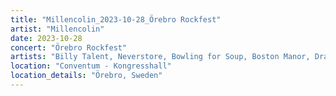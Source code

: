 ```yaml
---
title: "Millencolin_2023-10-28_Örebro Rockfest"
artist: "Millencolin"
date: 2023-10-28
concert: "Örebro Rockfest"
artists: "Billy Talent, Neverstore, Bowling for Soup, Boston Manor, Dragged Under, Millencolin"
location: "Conventum - Kongresshall"
location_details: "Örebro, Sweden"
---
```

